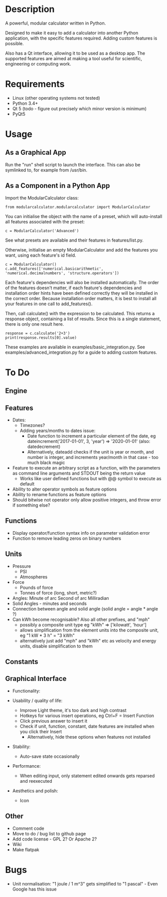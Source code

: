 # Description

A powerful, modular calculator written in Python.

Designed to make it easy to add a calculator into another Python application, with the specific features required. Adding custom features is possible.

Also has a Qt interface, allowing it to be used as a desktop app. The supported features are aimed at making a tool useful for scientific, engineering or computing work.


# Requirements

* Linux (other operating systems not tested)
* Python 3.4+
* Qt 5 (todo - figure out precisely which minor version is minimum)
* PyQt5


# Usage

## As a Graphical App
Run the "run" shell script to launch the interface. This can also be symlinked to, for example from /usr/bin.

## As a Component in a Python App
Import the ModularCalculator class:
```
from modularcalculator.modularcalculator import ModularCalculator
```

You can initialise the object with the name of a preset, which will auto-install all features associated with the preset:
```
c = ModularCalculator('Advanced')
```
See what presets are available and their features in features/list.py.

Otherwise, initialise an empty ModularCalculator and add the features you want, using each feature's id field.
```
c = ModularCalculator()
c.add_features(['numerical.basicarithmetic', 'numerical.decimalnumbers', 'structure.operators'])
```
Each feature's dependencies will also be installed automatically. The order of the features doesn't matter, if each feature's dependencies and installation order hints have been defined correctly they will be installed in the correct order. Because installation order matters, it is best to install all your features in one call to add_features().

Then, call calculate() with the expression to be calculated. This returns a response object, containing a list of results. Since this is a single statement, there is only one result here.

```
response = c.calculate('2+3')
print(response.results[0].value)
```

These examples are available in examples/basic_integration.py. See examples/advanced_integration.py for a guide to adding custom features.


# To Do

## Engine

## Features
* Dates:
	* Timezones?
	* Adding years/months to dates issue:
		* Date function to increment a particular element of the date, eg dateincrement('2017-01-01', 3, 'year') => '2020-01-01' (also: datedecrement)
		* Alternatively, dateadd checks if the unit is year or month, and number is integer, and increments year/month in that case - too much black magic
* Feature to execute an arbitrary script as a function, with the parameters as command line arguments and STDOUT being the return value
	* Works like user defined functions but with @@ symbol to execute as default
* Ability to alter operator symbols as feature options
* Ability to rename functions as feature options
* Should bitwise not operator only allow positive integers, and throw error if something else?

## Functions
* Display operator/function syntax info on parameter validation error
* Function to remove leading zeros on binary numbers

## Units
* Pressure
	* PSI
	* Atmospheres
* Force
	* Pounds of force
	* Tonnes of force (long, short, metric?)
* Angles:
	Minute of arc
	Second of arc
	Milliradian
* Solid Angles - minutes and seconds
* Connection between angle and solid angle (solid angle = angle * angle ?)
* Can kWh become recognisable? Also all other prefixes, and "mph"
	* possibly a composite unit type eg "kWh" => ['kilowatt', 'hour']
	* allows simplification from the element units into the composite unit, eg "1 kW * 3 h" = "3 kWh"
	* alternatively just add "mph" and "kWh" etc as velocity and energy units, disable simplification to them

## Constants

## Graphical Interface
* Functionality:

* Usability / quality of life:
	* Improve Light theme, it's too dark and high contrast
	* Hotkeys for various insert operations, eg Ctrl+F = Insert Function
	* Click previous answer to insert it
	* Check if unit, function, constant, date features are installed when you click their Insert
		* Alternatively, hide these options when features not installed

* Stability:
	* Auto-save state occasionally

* Performance:
	* When editing input, only statement edited onwards gets reparsed and reexecuted

* Aesthetics and polish:
	* Icon

## Other
* Comment code
* Move to do / bug list to github page
* Add code license - GPL 2? Or Apache 2?
* Wiki
* Make flatpak


# Bugs

* Unit normalisation: "1 joule / 1 m^3" gets simplified to "1 pascal" - Even Google has this issue

